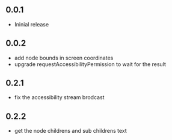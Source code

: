 ## 0.0.1

- Ininial release

## 0.0.2

- add node bounds in screen coordinates
- upgrade requestAccessibilityPermission to wait for the result

## 0.2.1

- fix the accessibility stream brodcast

## 0.2.2

- get the node childrens and sub childrens text
